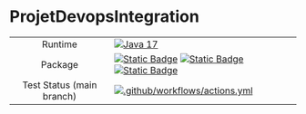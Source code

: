 # ProjetDevopsIntegration



| | |
| :-: | :- |
|Runtime | [![Java 17](https://img.shields.io/badge/Java-17-blue)](https://www.oracle.com/java/technologies/javase/jdk17-archive-downloads.html)
| Package |  [![Static Badge](https://img.shields.io/badge/Junit-5-red)](https://junit.org/junit5/) [![Static Badge](https://img.shields.io/badge/Maven-3.6-green)](https://maven.apache.org/docs/3.6.3/release-notes.html) [![Static Badge](https://img.shields.io/badge/Antlr-4.13-orange)](https://www.antlr.org/download.html)
|Test Status (main branch)|[![.github/workflows/actions.yml](https://github.com/LTBS46/ProjetDevopsIntegration/actions/workflows/actions.yml/badge.svg)](https://github.com/LTBS46/ProjetDevopsIntegration/actions/workflows/actions.yml)
